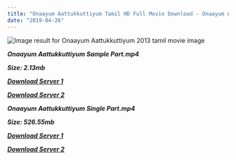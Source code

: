 ```yaml
---
title: "Onaayum Aattukkuttiyum Tamil HD Full Movie Download - Onaayum Aattukkuttiyum Tamil HD Movie Download"
date: "2019-04-26"
---
```


![Image result for Onaayum Aattukkuttiyum   2013 tamil movie image](https://alchetron.com/cdn/Onaayum-Aattukkuttiyum-images-1e414baf-40a9-47c0-bc82-9c4b9964bc8.jpg)

**_Onaayum Aattukkuttiyum Sample Part.mp4_**

**_Size: 2.13mb_**

**_[Download Server 1](http://p1.wetransfer.vip/files/Tamil{2c088f659142c0283fde3b45bf50b63be20aae7f704a2f0bf67686df6392cb2e}20Movies/Tamil{2c088f659142c0283fde3b45bf50b63be20aae7f704a2f0bf67686df6392cb2e}20Recent{2c088f659142c0283fde3b45bf50b63be20aae7f704a2f0bf67686df6392cb2e}20Movies/Onaayum{2c088f659142c0283fde3b45bf50b63be20aae7f704a2f0bf67686df6392cb2e}20Aattukkuttiyum{2c088f659142c0283fde3b45bf50b63be20aae7f704a2f0bf67686df6392cb2e}20(2013)/Onaayum{2c088f659142c0283fde3b45bf50b63be20aae7f704a2f0bf67686df6392cb2e}20Aattukkuttiyum/Onaayum{2c088f659142c0283fde3b45bf50b63be20aae7f704a2f0bf67686df6392cb2e}20Aattukkuttiyum{2c088f659142c0283fde3b45bf50b63be20aae7f704a2f0bf67686df6392cb2e}20(2013){2c088f659142c0283fde3b45bf50b63be20aae7f704a2f0bf67686df6392cb2e}20Sample{2c088f659142c0283fde3b45bf50b63be20aae7f704a2f0bf67686df6392cb2e}20(640x360).mp4)_**

**_[Download Server 2](http://p1.wetransfer.vip/files/Tamil{2c088f659142c0283fde3b45bf50b63be20aae7f704a2f0bf67686df6392cb2e}20Movies/Tamil{2c088f659142c0283fde3b45bf50b63be20aae7f704a2f0bf67686df6392cb2e}20Recent{2c088f659142c0283fde3b45bf50b63be20aae7f704a2f0bf67686df6392cb2e}20Movies/Onaayum{2c088f659142c0283fde3b45bf50b63be20aae7f704a2f0bf67686df6392cb2e}20Aattukkuttiyum{2c088f659142c0283fde3b45bf50b63be20aae7f704a2f0bf67686df6392cb2e}20(2013)/Onaayum{2c088f659142c0283fde3b45bf50b63be20aae7f704a2f0bf67686df6392cb2e}20Aattukkuttiyum/Onaayum{2c088f659142c0283fde3b45bf50b63be20aae7f704a2f0bf67686df6392cb2e}20Aattukkuttiyum{2c088f659142c0283fde3b45bf50b63be20aae7f704a2f0bf67686df6392cb2e}20(2013){2c088f659142c0283fde3b45bf50b63be20aae7f704a2f0bf67686df6392cb2e}20Sample{2c088f659142c0283fde3b45bf50b63be20aae7f704a2f0bf67686df6392cb2e}20(640x360).mp4)_**

**_Onaayum Aattukkuttiyum Single Part.mp4_**

**_Size: 526.55mb_**

**_[Download Server 1](http://p1.wetransfer.vip/files/Tamil{2c088f659142c0283fde3b45bf50b63be20aae7f704a2f0bf67686df6392cb2e}20Movies/Tamil{2c088f659142c0283fde3b45bf50b63be20aae7f704a2f0bf67686df6392cb2e}20Recent{2c088f659142c0283fde3b45bf50b63be20aae7f704a2f0bf67686df6392cb2e}20Movies/Onaayum{2c088f659142c0283fde3b45bf50b63be20aae7f704a2f0bf67686df6392cb2e}20Aattukkuttiyum{2c088f659142c0283fde3b45bf50b63be20aae7f704a2f0bf67686df6392cb2e}20(2013)/Onaayum{2c088f659142c0283fde3b45bf50b63be20aae7f704a2f0bf67686df6392cb2e}20Aattukkuttiyum/Onaayum{2c088f659142c0283fde3b45bf50b63be20aae7f704a2f0bf67686df6392cb2e}20Aattukkuttiyum{2c088f659142c0283fde3b45bf50b63be20aae7f704a2f0bf67686df6392cb2e}20(2013){2c088f659142c0283fde3b45bf50b63be20aae7f704a2f0bf67686df6392cb2e}20Single{2c088f659142c0283fde3b45bf50b63be20aae7f704a2f0bf67686df6392cb2e}20Part{2c088f659142c0283fde3b45bf50b63be20aae7f704a2f0bf67686df6392cb2e}20(640x360).mp4)_**

**_[Download Server 2](http://p1.wetransfer.vip/files/Tamil{2c088f659142c0283fde3b45bf50b63be20aae7f704a2f0bf67686df6392cb2e}20Movies/Tamil{2c088f659142c0283fde3b45bf50b63be20aae7f704a2f0bf67686df6392cb2e}20Recent{2c088f659142c0283fde3b45bf50b63be20aae7f704a2f0bf67686df6392cb2e}20Movies/Onaayum{2c088f659142c0283fde3b45bf50b63be20aae7f704a2f0bf67686df6392cb2e}20Aattukkuttiyum{2c088f659142c0283fde3b45bf50b63be20aae7f704a2f0bf67686df6392cb2e}20(2013)/Onaayum{2c088f659142c0283fde3b45bf50b63be20aae7f704a2f0bf67686df6392cb2e}20Aattukkuttiyum/Onaayum{2c088f659142c0283fde3b45bf50b63be20aae7f704a2f0bf67686df6392cb2e}20Aattukkuttiyum{2c088f659142c0283fde3b45bf50b63be20aae7f704a2f0bf67686df6392cb2e}20(2013){2c088f659142c0283fde3b45bf50b63be20aae7f704a2f0bf67686df6392cb2e}20Single{2c088f659142c0283fde3b45bf50b63be20aae7f704a2f0bf67686df6392cb2e}20Part{2c088f659142c0283fde3b45bf50b63be20aae7f704a2f0bf67686df6392cb2e}20(640x360).mp4)_**
